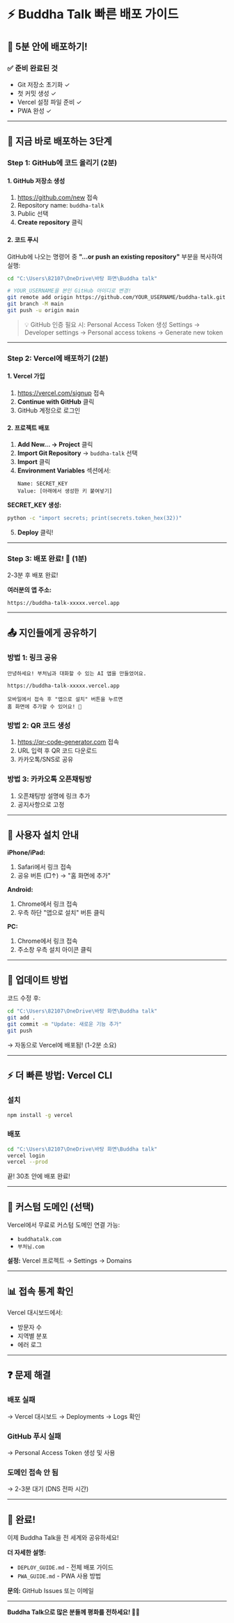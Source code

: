 # ⚡ Buddha Talk 빠른 배포 가이드

## 🎯 5분 안에 배포하기!

### ✅ 준비 완료된 것
- Git 저장소 초기화 ✓
- 첫 커밋 생성 ✓
- Vercel 설정 파일 준비 ✓
- PWA 완성 ✓

---

## 📱 지금 바로 배포하는 3단계

### Step 1: GitHub에 코드 올리기 (2분)

#### 1. GitHub 저장소 생성
1. https://github.com/new 접속
2. Repository name: `buddha-talk`
3. Public 선택
4. **Create repository** 클릭

#### 2. 코드 푸시
GitHub에 나오는 명령어 중 **"…or push an existing repository"** 부분을 복사하여 실행:

```bash
cd "C:\Users\82107\OneDrive\바탕 화면\Buddha talk"

# YOUR_USERNAME을 본인 GitHub 아이디로 변경!
git remote add origin https://github.com/YOUR_USERNAME/buddha-talk.git
git branch -M main
git push -u origin main
```

> 💡 GitHub 인증 필요 시: Personal Access Token 생성
> Settings → Developer settings → Personal access tokens → Generate new token

---

### Step 2: Vercel에 배포하기 (2분)

#### 1. Vercel 가입
1. https://vercel.com/signup 접속
2. **Continue with GitHub** 클릭
3. GitHub 계정으로 로그인

#### 2. 프로젝트 배포
1. **Add New... → Project** 클릭
2. **Import Git Repository** → `buddha-talk` 선택
3. **Import** 클릭
4. **Environment Variables** 섹션에서:
   ```
   Name: SECRET_KEY
   Value: [아래에서 생성한 키 붙여넣기]
   ```

**SECRET_KEY 생성:**
```bash
python -c "import secrets; print(secrets.token_hex(32))"
```

5. **Deploy** 클릭!

---

### Step 3: 배포 완료! 🎉 (1분)

2-3분 후 배포 완료!

**여러분의 앱 주소:**
```
https://buddha-talk-xxxxx.vercel.app
```

---

## 📤 지인들에게 공유하기

### 방법 1: 링크 공유
```
안녕하세요! 부처님과 대화할 수 있는 AI 앱을 만들었어요.

https://buddha-talk-xxxxx.vercel.app

모바일에서 접속 후 "앱으로 설치" 버튼을 누르면
홈 화면에 추가할 수 있어요! 🙏
```

### 방법 2: QR 코드 생성
1. https://qr-code-generator.com 접속
2. URL 입력 후 QR 코드 다운로드
3. 카카오톡/SNS로 공유

### 방법 3: 카카오톡 오픈채팅방
1. 오픈채팅방 설명에 링크 추가
2. 공지사항으로 고정

---

## 📱 사용자 설치 안내

**iPhone/iPad:**
1. Safari에서 링크 접속
2. 공유 버튼 (□↑) → "홈 화면에 추가"

**Android:**
1. Chrome에서 링크 접속
2. 우측 하단 "앱으로 설치" 버튼 클릭

**PC:**
1. Chrome에서 링크 접속
2. 주소창 우측 설치 아이콘 클릭

---

## 🔄 업데이트 방법

코드 수정 후:

```bash
cd "C:\Users\82107\OneDrive\바탕 화면\Buddha talk"
git add .
git commit -m "Update: 새로운 기능 추가"
git push
```

→ 자동으로 Vercel에 배포됨! (1-2분 소요)

---

## ⚡ 더 빠른 방법: Vercel CLI

### 설치
```bash
npm install -g vercel
```

### 배포
```bash
cd "C:\Users\82107\OneDrive\바탕 화면\Buddha talk"
vercel login
vercel --prod
```

끝! 30초 안에 배포 완료!

---

## 🎨 커스텀 도메인 (선택)

Vercel에서 무료로 커스텀 도메인 연결 가능:
- `buddhatalk.com`
- `부처님.com`

**설정:** Vercel 프로젝트 → Settings → Domains

---

## 📊 접속 통계 확인

Vercel 대시보드에서:
- 방문자 수
- 지역별 분포
- 에러 로그

---

## ❓ 문제 해결

### 배포 실패
→ Vercel 대시보드 → Deployments → Logs 확인

### GitHub 푸시 실패
→ Personal Access Token 생성 및 사용

### 도메인 접속 안 됨
→ 2-3분 대기 (DNS 전파 시간)

---

## 🎉 완료!

이제 Buddha Talk을 전 세계와 공유하세요!

**더 자세한 설명:**
- `DEPLOY_GUIDE.md` - 전체 배포 가이드
- `PWA_GUIDE.md` - PWA 사용 방법

**문의:** GitHub Issues 또는 이메일

---

**Buddha Talk으로 많은 분들께 평화를 전하세요! 🙏✨**
